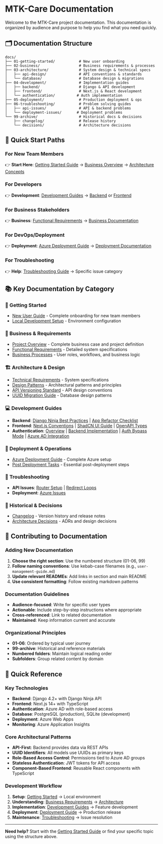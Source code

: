 # MTK-Care Documentation

Welcome to the MTK-Care project documentation. This documentation is organized by audience and purpose to help you find what you need quickly.

## 🗂️ Documentation Structure

```
docs/
├── 01-getting-started/           # New user onboarding
├── 02-business/                  # Business requirements & processes
├── 03-architecture/              # System design & technical specs
│   ├── api-design/               # API conventions & standards
│   └── database/                 # Database design & migrations
├── 04-development/               # Implementation guides
│   ├── backend/                  # Django & API development
│   ├── frontend/                 # Next.js & React development
│   └── authentication/          # Auth implementation
├── 05-deployment/                # Production deployment & ops
├── 06-troubleshooting/           # Problem solving guides
│   ├── api-issues/               # API & backend problems
│   └── deployment-issues/       # Deployment problems
└── 99-archive/                   # Historical docs & decisions
    ├── changelog/                # Release history
    └── decisions/                # Architecture decisions
```

## 🚀 Quick Start Paths

### For New Team Members
👉 **Start Here**: [Getting Started Guide](./01-getting-started/) → [Business Overview](./02-business/) → [Architecture Concepts](./03-architecture/)

### For Developers
👉 **Development**: [Development Guides](./04-development/) → [Backend](./04-development/backend/) or [Frontend](./04-development/frontend/)

### For Business Stakeholders
👉 **Business**: [Functional Requirements](./02-business/functional-requirements.md) → [Business Documentation](./02-business/)

### For DevOps/Deployment
👉 **Deployment**: [Azure Deployment Guide](./05-deployment/azure-deployment-guide.md) → [Deployment Documentation](./05-deployment/)

### For Troubleshooting
👉 **Help**: [Troubleshooting Guide](./06-troubleshooting/) → Specific issue category

## 📚 Key Documentation by Category

### 🎯 Getting Started
- [New User Guide](./01-getting-started/) - Complete onboarding for new team members
- [Local Development Setup](./01-getting-started/) - Environment configuration

### 💼 Business & Requirements  
- [Project Overview](./02-business/project-overview.md) - Complete business case and project definition
- [Functional Requirements](./02-business/functional-requirements.md) - Detailed system specifications
- [Business Processes](./02-business/) - User roles, workflows, and business logic

### 🏗️ Architecture & Design
- [Technical Requirements](./03-architecture/technical-requirements.md) - System specifications
- [Design Patterns](./03-architecture/design-patterns.md) - Architectural patterns and principles
- [API Versioning Standard](./03-architecture/api-design/api-versioning-standard.md) - API design conventions
- [UUID Migration Guide](./03-architecture/database/uuid-migration-guide.md) - Database design patterns

### 💻 Development Guides
- **Backend**: [Django Ninja Best Practices](./04-development/backend/django-ninja-best-practices.md) | [App Refactor Checklist](./04-development/backend/app-refactor-checklist.md)
- **Frontend**: [Next.js Conventions](./04-development/frontend/nextjs-conventions.md) | [ShadCN UI Guide](./04-development/frontend/ShadCN-context.md) | [OpenAPI Types](./04-development/frontend/openapi-type-generation.md)
- **Authentication**: [Overview](./04-development/authentication/overview.md) | [Backend Implementation](./04-development/authentication/backend-implementation.md) | [Auth Bypass Mode](./04-development/authentication/auth-bypass-mode.md) | [Azure AD Integration](./04-development/authentication/azure-ad-role-integration.md)

### 🚀 Deployment & Operations
- [Azure Deployment Guide](./05-deployment/azure-deployment-guide.md) - Complete Azure setup
- [Post Deployment Tasks](./05-deployment/post-deployment-tasks.md) - Essential post-deployment steps

### 🔧 Troubleshooting
- **API Issues**: [Router Setup](./06-troubleshooting/api-issues/router-setup.md) | [Redirect Loops](./06-troubleshooting/api-issues/redirect-loops.md)
- **Deployment**: [Azure Issues](./06-troubleshooting/deployment-issues/azure-issues.md)

### 📜 Historical & Decisions
- [Changelog](./99-archive/changelog/) - Version history and release notes  
- [Architecture Decisions](./99-archive/decisions/) - ADRs and design decisions

## 📖 Contributing to Documentation

### Adding New Documentation
1. **Choose the right section**: Use the numbered structure (01-06, 99)
2. **Follow naming conventions**: Use kebab-case filenames (e.g., `user-management-guide.md`)
3. **Update relevant READMEs**: Add links in section and main README
4. **Use consistent formatting**: Follow existing markdown patterns

### Documentation Guidelines
- **Audience-focused**: Write for specific user types
- **Actionable**: Include step-by-step instructions where appropriate
- **Cross-referenced**: Link to related documentation
- **Maintained**: Keep information current and accurate

### Organizational Principles
- **01-06**: Ordered by typical user journey
- **99-archive**: Historical and reference materials
- **Numbered folders**: Maintain logical reading order
- **Subfolders**: Group related content by domain

## 🔗 Quick Reference

### Key Technologies
- **Backend**: Django 4.2+ with Django Ninja API
- **Frontend**: Next.js 14+ with TypeScript
- **Authentication**: Azure AD with role-based access
- **Database**: PostgreSQL (production), SQLite (development)
- **Deployment**: Azure Web Apps
- **Monitoring**: Azure Application Insights

### Core Architectural Patterns
- **API-First**: Backend provides data via REST APIs
- **UUID Identifiers**: All models use UUIDs as primary keys
- **Role-Based Access Control**: Permissions tied to Azure AD groups
- **Stateless Authentication**: JWT tokens for API access
- **Component-Based Frontend**: Reusable React components with TypeScript

### Development Workflow
1. **Setup**: [Getting Started](./01-getting-started/) → Local environment
2. **Understanding**: [Business Requirements](./02-business/) → [Architecture](./03-architecture/)  
3. **Implementation**: [Development Guides](./04-development/) → Feature development
4. **Deployment**: [Deployment Guide](./05-deployment/) → Production release
5. **Maintenance**: [Troubleshooting](./06-troubleshooting/) → Issue resolution

---

**Need help?** Start with the [Getting Started Guide](./01-getting-started/) or find your specific topic using the structure above.

